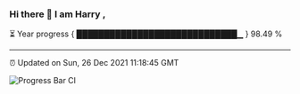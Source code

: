 ### Hi there 👋 I am Harry , 

⏳ Year progress { █████████████████████████████▁ } 98.49 %

---

⏰ Updated on Sun, 26 Dec 2021 11:18:45 GMT

![Progress Bar CI](https://github.com/duykhang68/duykhang68/workflows/Progress%20Bar%20CI/badge.svg)
